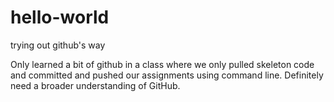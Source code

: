 # hello-world
trying out github's way

Only learned a bit of github in a class where we only pulled skeleton code and committed and pushed our assignments using command line. Definitely need a broader understanding of GitHub.
